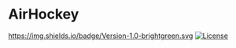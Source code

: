 # AirHockey

https://img.shields.io/badge/Version-1.0-brightgreen.svg
[![License](https://img.shields.io/badge/License-Apache%202.0-blue.svg)](https://opensource.org/licenses/Apache-2.0)
